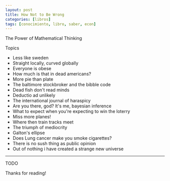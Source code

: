 ```yaml
---
layout: post
title: How Not to Be Wrong
categories: [libros]
tags: [conocimiento, libro, saber, econ]
---
```


<!--Resumen-->
The Power of Mathematical Thinking

Topics 

- Less like sweden
- Straight locally, curved globally
- Everyone is obese
- How much is that in dead americans?
- More pie than plate
- The baltimore stockbroker and the bibble code
- Dead fish don't read minds
- Deductio ad unlikely
- The international journal of haraspicy
- Are you there, god? It's me, bayesian inference
- What to expect when you're expecting to win the loterry
- Miss more planes!
- Where then train tracks meet
- The triumph of mediocrity
- Galton's ellipse
- Does Lung cancer make you smoke cigarettes?
- There is no sush thing as public opinion
- Out of nothing i have created a strange new universe

---

<!--more-->
TODO
  
Thanks for reading!